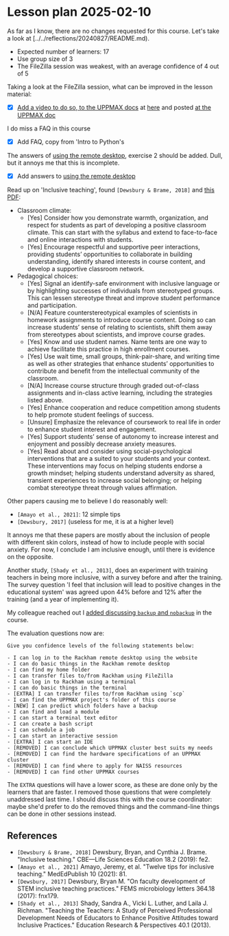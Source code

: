 # Lesson plan 2025-02-10

As far as I know, there are no changes requested for this course.
Let's take a look at [../../reflections/20240827/README.md).

- Expected number of learners: 17
- Use group size of 3
- The FileZilla session was weakest,
  with an average confidence of 4 out of 5

Taking a look at the FileZilla session,
what can be improved in the lesson material:

- [x] [Add a video to do so, to the UPPMAX docs](https://github.com/UPPMAX/uppmax_intro_day_1/issues/6)
  at [here](https://youtu.be/-j4S3iC4jiY)
  and posted [at the UPPMAX doc](https://docs.uppmax.uu.se/software/rackham_file_transfer_using_filezilla/)

I do miss a FAQ in this course

- [x] Add FAQ, copy from 'Intro to Python's

The answers of [using the remote desktop](../../sessions/use_remote_desktop.md),
exercise 2 should be added. Dull, but it annoys me that this is incomplete.

- [x] Add answers to [using the remote desktop](../../sessions/use_remote_desktop.md)

Read up on 'Inclusive teaching', found `[Dewsbury & Brame, 2018]` and
[this PDF](inclusive_teaching_checklist.pdf):

- Classroom climate:
    - [Yes] Consider how you demonstrate warmth, organization,
      and respect for students as part
      of developing a positive classroom climate.
      This can start with the syllabus and extend
      to face-to-face and online interactions with students.
    - [Yes] Encourage respectful and supportive peer interactions,
      providing students’
      opportunities to collaborate in building understanding,
      identify shared interests in
      course content, and develop a supportive classroom network.
- Pedagogical choices:
    - [Yes] Signal an identify-safe environment with inclusive language or
      by highlighting successes
      of individuals from stereotyped groups.
      This can lessen stereotype threat and improve
      student performance and participation.
    - [N/A] Feature counterstereotypical examples of scientists
      in homework assignments to
      introduce course content. Doing so can increase students’ sense of
      relating to scientists,
      shift them away from stereotypes about scientists,
      and improve course grades.
    - [Yes] Know and use student names. Name tents are one way to achieve
      facilitate this practice
      in high enrollment courses.
    - [Yes] Use wait time, small groups, think-pair-share,
      and writing time as well as other
      strategies that enhance students’ opportunities
      to contribute and benefit from the
      intellectual community of the classroom.
    - [N/A] Increase course structure through graded out-of-class assignments
      and in-class active
      learning, including the strategies listed above.
    - [Yes] Enhance cooperation and reduce competition among students
      to help promote student
      feelings of success.
    - [Unsure] Emphasize the relevance of coursework to real life in order
      to enhance student interest
      and engagement.
    - [Yes] Support students’ sense of autonomy to increase interest
      and enjoyment and possibly
      decrease anxiety measures.
    - [Yes] Read about and consider using social-psychological interventions
      that are a suited to
      your students and your context.
      These interventions may focus on helping students
      endorse a growth mindset;
      helping students understand adversity as shared, transient
      experiences to increase social belonging;
      or helping combat stereotype threat through
      values affirmation.

Other papers causing me to believe I do reasonably well:

- `[Amayo et al., 2021]`: 12 simple tips
- `[Dewsbury, 2017]` (useless for me, it is at a higher level)

It annoys me that these papers are mostly about the inclusion
of people with different skin colors, instead of how to include
people with social anxiety. For now, I conclude I am inclusive enough,
until there is evidence on the opposite.

Another study, `[Shady et al., 2013]`, does an experiment with
training teachers in being more inclusive, with a survey before and after
the training. The survey question 'I feel that inclusion will lead to positive
changes in the educational system' was agreed upon 44% before and 12%
after the training (and a year of implementing it).

My colleague reached out I [added discussing `backup` and `nobackup`](https://github.com/UPPMAX/uppmax_intro_day_1/issues/8)
in the course.

The evaluation questions now are:

```
Give you confidence levels of the following statements below:

- I can log in to the Rackham remote desktop using the website
- I can do basic things in the Rackham remote desktop
- I can find my home folder
- I can transfer files to/from Rackham using FileZilla
- I can log in to Rackham using a terminal
- I can do basic things in the terminal
- [EXTRA] I can transfer files to/from Rackham using `scp`
- I can find the UPPMAX project's folder of this course
- [NEW] I can predict which folders have a backup
- I can find and load a module
- I can start a terminal text editor
- I can create a bash script
- I can schedule a job
- I can start an interactive session
- [EXTRA] I can start an IDE
- [REMOVED] I can conclude which UPPMAX cluster best suits my needs
- [REMOVED] I can find the hardware specifications of an UPPMAX cluster
- [REMOVED] I can find where to apply for NAISS resources
- [REMOVED] I can find other UPPMAX courses
```

The `EXTRA` questions will have a lower score, as these are done only by
the learners that are faster.
I removed those questions that were completely unaddressed last time.
I should discuss this with the course coordinator: maybe she'd
prefer to do the removed things and the command-line things can be done
in other sessions instead.

## References

- `[Dewsbury & Brame, 2018]` Dewsbury, Bryan, and Cynthia J. Brame.
  "Inclusive teaching." CBE—Life Sciences Education 18.2 (2019): fe2.
- `[Amayo et al., 2021]` Amayo, Jeremy, et al.
  "Twelve tips for inclusive teaching." MedEdPublish 10 (2021): 81.
- `[Dewsbury, 2017]` Dewsbury, Bryan M.
  "On faculty development of STEM inclusive teaching practices."
  FEMS microbiology letters 364.18 (2017): fnx179.
- `[Shady et al., 2013]`
  Shady, Sandra A., Vicki L. Luther, and Laila J. Richman.
  "Teaching the Teachers: A Study of Perceived Professional Development Needs
  of Educators to Enhance Positive Attitudes toward Inclusive Practices."
  Education Research & Perspectives 40.1 (2013).




